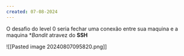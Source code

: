 ```yaml
---
created: 07-08-2024
---
```

O desafio do level 0 seria fechar uma conexão entre sua maquina e a maquina **Bandit* atravez do **SSH**



![[Pasted image 20240807095820.png]]



